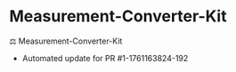 # Measurement-Converter-Kit
⚖️ Measurement-Converter-Kit


- Automated update for PR #1-1761163824-192